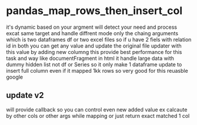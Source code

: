# pandas_map_rows_then_insert_col

it's dynamic based on your argment will detect your need and process excat same target and handle diffrent mode only the chaing arguments which is two dataframes df or two excel files so if  u have 2 fiels with relation id in both you can get any value and update the original file updater with this value by adding new columng this provide best performance for this task and way like documentFragment in html it handle large data with dummy hidden list not df or Series so it only make 1 dataframe update to insert full column even if it mapped 1kk rows so very good for this reuasble google

## update v2
will provide callback so you can control even new added value ex calcaute by other cols or other args while mapping or just return exact matched 1 col
